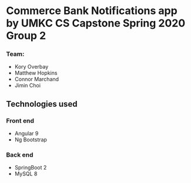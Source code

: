 # Commerce Bank Notifications app by UMKC CS Capstone Spring 2020 Group 2

### Team:
- Kory Overbay
- Matthew Hopkins
- Connor Marchand
- Jimin Choi

## Technologies used
### Front end
- Angular 9
- Ng Bootstrap
### Back end
- SpringBoot 2
- MySQL 8
